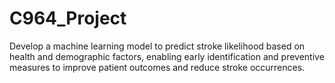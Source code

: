 # C964_Project
Develop a machine learning model to predict stroke likelihood based on health and demographic factors, enabling early identification and preventive measures to improve patient outcomes and reduce stroke occurrences.
